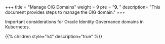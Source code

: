 +++
title = "Manage OIG Domains"
weight = 9 
pre = "<b>9. </b>"
description=  "This document provides steps to manage the OIG domain."
+++

Important considerations for Oracle Identity Governance domains in Kubernetes.

{{% children style="h4" description="true" %}}

